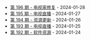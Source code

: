 * [第 196 期 - 电视家修复](https://day.tsq360.cf/posts/196-电视家修复) - 2024-01-28
* [第 195 期 - 电视直播](https://day.tsq360.cf/posts/195-电视直播) - 2024-01-27
* [第 194 期 - 资源更新](https://day.tsq360.cf/posts/194-资源更新) - 2024-01-26
* [第 193 期 - 电视直播](https://day.tsq360.cf/posts/193-电视直播) - 2024-01-25
* [第 192 期 - 软件资源](https://day.tsq360.cf/posts/192-软件资源) - 2024-01-24
